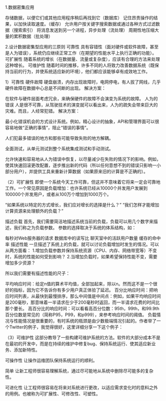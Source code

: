 1.数据密集应用

存储数据，以便它们或其他应用程序稍后再找到它（数据库）
记住昂贵操作的结果，以加快读取速度。（缓存）
允许用户按关键字搜索数据或通过各种方式过滤数据（搜索索引）
将消息发送到另一个进程，异步处理（流处理）
周期性地压缩大量的累积数据（批处理）


2.设计数据密集型应用的三原则
可靠性
具有容错性（面对硬件或软件故障，甚至是人为错误），系统仍应继续正常工作（在期望的性能水平上执行正确的功能）。
可扩展性
随着系统的增长（在数据量、流量或复杂度），应该有合理的方法来处理这种增长。
可维护性
随着时间的推移，许多不同的人将致力改善数据系统（既保持当前的行为，并使系统适应新的环境），他们都应该能够卓有成效地工作。

1）可靠性
硬件故障
硬盘崩溃，内存出现故障时，电网停电，有人拔了网线，几乎硬件故障在数据中心总是不间断的出现。
解决方案：

在软件与硬件层面考虑冗余，来确保硬件的故障不会演变为系统的故障。
人为的错误
人是很不可靠，从驾驶技术的演变就可以看出来，人为的疏失会带来巨大的灾难。而且，人经常犯错。
解决方案：

最小化错误机会的方式设计系统。例如，精心设计的抽象，API和管理界面可以很容易地做“正确的事情”，阻止“错误的事情”。

人们犯最多错误的地方和那些可能导致失败的地方解耦。

全面测试，从单元测试到整个系统集成测试和手动测试。

允许快速和容易地从人为错误中恢复，以尽量减少在失败的情况下的影响。例如，使其快速回滚更改配置，逐步推出新的代码（所以任何意想不到的错误只影响一小部分用户），并提供工具来重新计算数据（如果原来旧的计算是不正确的）。

（2）可扩展性
即使一个系统今天工作可靠，但这并不意味着它将来一定会可靠地工作。一个常见原因是负载增加：也许系统已经从10000个并发用户发展到100000个并发用户，或者从100万个增加到1000万个。

“如果系统以特定的方式增长，我们应对增长的选择是什么？” “我们怎样才能增加计算资源来处理额外的负载？”

描述负载
首先，我们需要简洁地描述系统当前的负载，负载可以用几个数字来描述，我们称之为负载参数。
参数的选择取决于系统的体系结构，如：

每秒对Web服务器的请求
数据库中的读写比
聊天室中的活跃用户数量
缓存的命中率
描述性能
一旦描述了系统上的负载，就可以讨论负载增加时发生的情况。可以从两方面看：
1.增加负载参数并保持系统资源（CPU、内存、网络带宽等）不变时，系统的性能如何受到影响？
2.当增加负载时，如果希望保持性能不变，需要增加多少资源？

所以我们需要有描述性能的尺子：

平均响应时间：给定n值的算术平均值，全部加起来，除以n。然而这不是一个很好的指标，因为它不告诉你有多少用户真正体验了延迟。
百分比响应时间：把响应时间列表，从最快到最慢排序，那么中间值是中间点：例如，如果平均响应时间是200毫秒，那意味着一半请求在少于200毫秒时返回，而一半请求花费的时间比那个要长。
高百分比的响应时间：可以看看高百分位数：95th，99th，和99.9th百分位数是常见的（简称P95，P99，和p999），来参考响应时间的阈值。
负载情况与性能情况是很重要的，有时系统的瓶颈是由少数极端情况引起的。作者举了一个Twitter的例子，我觉得很好，这里详细分享一下这个例子：

（3）可维护性
这部分教导了一些构建可维护系统的方法。软件的大部分成本不是在最初的开发中，而是在持续的维护中修复bug、保持系统运行、使其适应新业务、添加新特性。

可操作性
让操作运维团队保持系统运行的顺利。

简单
让新工程师很容易理解系统，通过尽可能地从系统中删除尽可能多的复杂性。

可进化性
让工程师很容易在将来对系统进行更改，以适应需求变化时的意料之外的用例。也被称为可扩展性、可修改性、可塑性。

